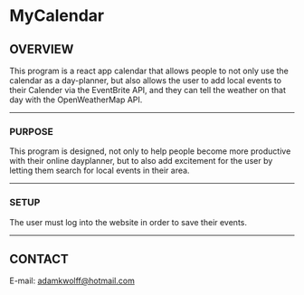 # MyCalendar

## **OVERVIEW**
This program is a react app calendar that allows people to not only use the calendar as a day-planner, but also allows the user to add local events
to their Calender via the EventBrite API, and they can tell the weather on that day with the OpenWeatherMap API.

- - -

### **PURPOSE**
This program is designed, not only to help people become more productive with their online dayplanner, but to also add excitement for the user
by letting them search for local events in their area.

- - -

### **SETUP**
The user must log into the website in order to save their events.

- - -

## **CONTACT**
E-mail: adamkwolff@hotmail.com